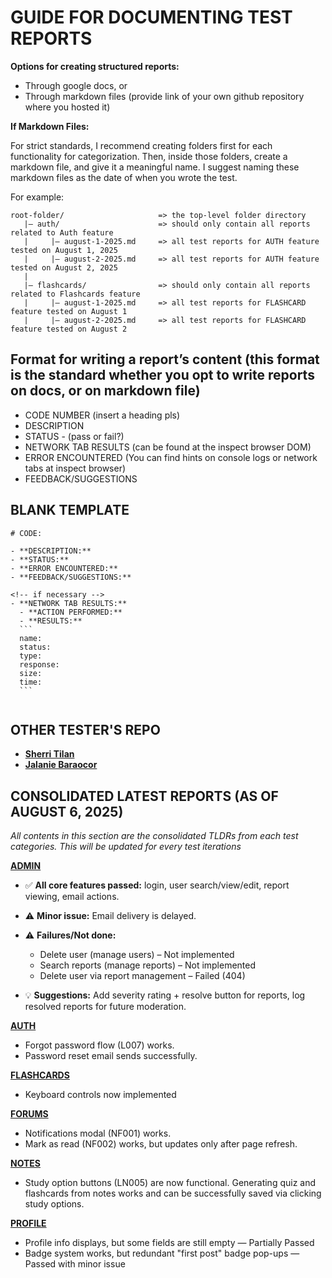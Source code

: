 # GUIDE FOR DOCUMENTING TEST REPORTS

**Options for creating structured reports:**

- Through google docs, or
- Through markdown files (provide link of your own github repository where you hosted it)

**If Markdown Files:**

For strict standards, I recommend creating folders first for each functionality for categorization. Then, inside those folders, create a markdown file, and give it a meaningful name. I suggest naming these markdown files as the date of when you wrote the test.

For example:

```
root-folder/ 		             => the top-level folder directory
   |— auth/ 		             => should only contain all reports related to Auth feature
   |     |— august-1-2025.md     => all test reports for AUTH feature tested on August 1, 2025
   |     |— august-2-2025.md     => all test reports for AUTH feature tested on August 2, 2025
   |
   |— flashcards/ 			     => should only contain all reports related to Flashcards feature
   |     |— august-1-2025.md     => all test reports for FLASHCARD feature tested on August 1
   |     |— august-2-2025.md     => all test reports for FLASHCARD feature tested on August 2

```

## Format for writing a report’s content (this format is the standard whether you opt to write reports on docs, or on markdown file)

- CODE NUMBER (insert a heading pls)
- DESCRIPTION
- STATUS - (pass or fail?)
- NETWORK TAB RESULTS (can be found at the inspect browser DOM)
- ERROR ENCOUNTERED (You can find hints on console logs or network tabs at inspect browser)
- FEEDBACK/SUGGESTIONS

## BLANK TEMPLATE

````
# CODE:

- **DESCRIPTION:**
- **STATUS:**
- **ERROR ENCOUNTERED:**
- **FEEDBACK/SUGGESTIONS:**

<!-- if necessary -->
- **NETWORK TAB RESULTS:**
  - **ACTION PERFORMED:**
  - **RESULTS:**
  ```
  name:
  status:
  type:
  response:
  size:
  time:
  ```


````

## OTHER TESTER'S REPO

- [**Sherri Tilan**](https://github.com/Tsherii/quickease_2.0-reports)
- [**Jalanie Baraocor**](https://github.com/jiyuutheosum/quickease_2.0-reports)

## CONSOLIDATED LATEST REPORTS (AS OF AUGUST 6, 2025)

_All contents in this section are the consolidated TLDRs from each test categories. This will be updated for every test iterations_

[**ADMIN**](./admin/aug-6-2025.md)

- ✅ **All core features passed:** login, user search/view/edit, report viewing, email actions.

- ⚠️ **Minor issue:** Email delivery is delayed.

- ⚠️ **Failures/Not done:**

  - Delete user (manage users) – Not implemented
  - Search reports (manage reports) – Not implemented
  - Delete user via report management – Failed (404)

- 💡 **Suggestions:** Add severity rating + resolve button for reports, log resolved reports for future moderation.

[**AUTH**](./auth/aug-6-2025.md)

- Forgot password flow (L007) works.
- Password reset email sends successfully.

[**FLASHCARDS**](./flashcards/aug-6-2025.md)

- Keyboard controls now implemented

[**FORUMS**](./forums/aug-6-2025.md)

- Notifications modal (NF001) works.
- Mark as read (NF002) works, but updates only after page refresh.

[**NOTES**](./notes/aug-6-2025.md)

- Study option buttons (LN005) are now functional. Generating quiz and flashcards from notes works and can be successfully saved via clicking study options.

[**PROFILE**](./profile/aug-6-2025.md)

- Profile info displays, but some fields are still empty — Partially Passed
- Badge system works, but redundant "first post" badge pop-ups — Passed with minor issue
